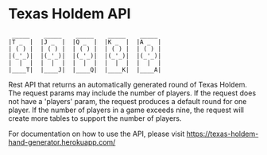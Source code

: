 # Texas Holdem API

```
 _____    _____    _____    _____    _____
|T _  |  |J _  |  |Q _  |  |K _  |  |A _  |
| ( ) |  | ( ) |  | ( ) |  | ( ) |  | ( ) |
|(_'_)|  |(_'_)|  |(_'_)|  |(_'_)|  |(_'_)|
|  |  |  |  |  |  |  |  |  |  |  |  |  |  |
|____T|  |____J|  |____Q|  |____K|  |____A|
```

Rest API that returns an automatically generated round of Texas Holdem. The request params may include the number of players. If the request does not have a 'players' param, the request produces a default round for one player. If the number of players in a game exceeds nine, the request will create more tables to support the number of players.

For documentation on how to use the API, please visit https://texas-holdem-hand-generator.herokuapp.com/
